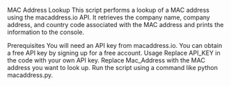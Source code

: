 MAC Address Lookup
This script performs a lookup of a MAC address using the macaddress.io API. It retrieves the company name, company address, and country code associated with the MAC address and prints the information to the console.

Prerequisites
You will need an API key from macaddress.io. You can obtain a free API key by signing up for a free account.
Usage
Replace API_KEY in the code with your own API key.
Replace Mac_Address with the MAC address you want to look up.
Run the script using a command like python macaddress.py.
